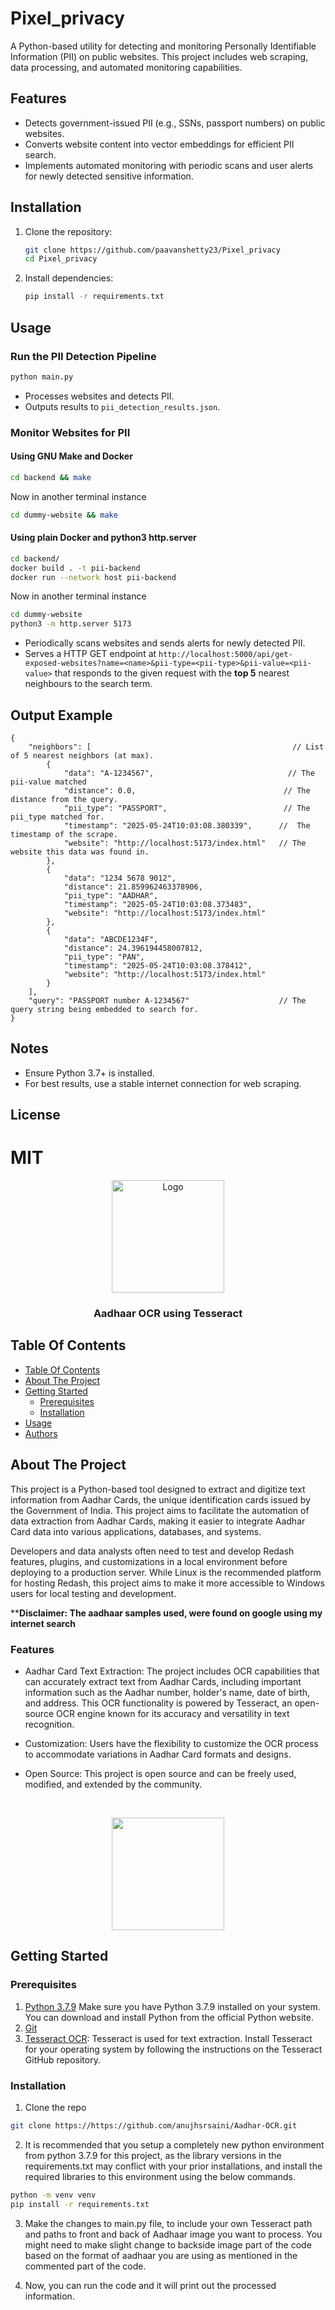 # Pixel_privacy

A Python-based utility for detecting and monitoring Personally Identifiable Information (PII) on public websites. This project includes web scraping, data processing, and automated monitoring capabilities.

## Features

- Detects government-issued PII (e.g., SSNs, passport numbers) on public websites.
- Converts website content into vector embeddings for efficient PII search.
- Implements automated monitoring with periodic scans and user alerts for newly detected sensitive information.

## Installation

1. Clone the repository:
   ```bash
   git clone https://github.com/paavanshetty23/Pixel_privacy
   cd Pixel_privacy
   ```
2. Install dependencies:
   ```bash
   pip install -r requirements.txt
   ```

## Usage

### Run the PII Detection Pipeline

```bash
python main.py
```
- Processes websites and detects PII.
- Outputs results to `pii_detection_results.json`.

### Monitor Websites for PII

#### Using GNU Make and Docker
```bash
cd backend && make
```
Now in another terminal instance
```bash
cd dummy-website && make
```
#### Using plain Docker and python3 http.server
```bash
cd backend/
docker build . -t pii-backend
docker run --network host pii-backend
```
Now in another terminal instance
```bash
cd dummy-website
python3 -m http.server 5173
```
- Periodically scans websites and sends alerts for newly detected PII.
- Serves a HTTP GET endpoint at `http://localhost:5000/api/get-exposed-websites?name=<name>&pii-type=<pii-type>&pii-value=<pii-value>` that responds to the given request with the **top 5** nearest neighbours to the search term.

## Output Example
```jsonc
{
    "neighbors": [                                             // List of 5 nearest neighbors (at max).
        {
            "data": "A-1234567",                              // The pii-value matched
            "distance": 0.0,                                 // The distance from the query.
            "pii_type": "PASSPORT",                          // The pii_type matched for.
            "timestamp": "2025-05-24T10:03:08.380339",      //  The timestamp of the scrape.
            "website": "http://localhost:5173/index.html"   // The website this data was found in.
        },
        {
            "data": "1234 5678 9012",
            "distance": 21.859962463378906,
            "pii_type": "AADHAR",
            "timestamp": "2025-05-24T10:03:08.373483",
            "website": "http://localhost:5173/index.html"
        },
        {
            "data": "ABCDE1234F",
            "distance": 24.396194458007812,
            "pii_type": "PAN",
            "timestamp": "2025-05-24T10:03:08.378412",
            "website": "http://localhost:5173/index.html"
        }
    ],
    "query": "PASSPORT number A-1234567"                    // The query string being embedded to search for.
}
```

## Notes
- Ensure Python 3.7+ is installed.
- For best results, use a stable internet connection for web scraping.

## License

MIT
=======
<p align="center">
    <img src="Aadhaar.png" alt="Logo" height="180">

  <h3 align="center">Aadhaar OCR using Tesseract</h3>

  <p align="center">

  </p>
</p>

## Table Of Contents

- [Table Of Contents](#table-of-contents)
- [About The Project](#about-the-project)
- [Getting Started](#getting-started)
  - [Prerequisites](#prerequisites)
  - [Installation](#installation)
- [Usage](#usage)
- [Authors](#authors)

## About The Project

This project is a Python-based tool designed to extract and digitize text information from Aadhar Cards, the unique identification cards issued by the Government of India. This project aims to facilitate the automation of data extraction from Aadhar Cards, making it easier to integrate Aadhar Card data into various applications, databases, and systems.

Developers and data analysts often need to test and develop Redash features, plugins, and customizations in a local environment before deploying to a production server. While Linux is the recommended platform for hosting Redash, this project aims to make it more accessible to Windows users for local testing and development.

****Disclaimer: The aadhaar samples used, were found on google using my internet search**

### Features

- Aadhar Card Text Extraction: The project includes OCR capabilities that can accurately extract text from Aadhar Cards, including important information such as the Aadhar number, holder's name, date of birth, and address. This OCR functionality is powered by Tesseract, an open-source OCR engine known for its accuracy and versatility in text recognition.

- Customization: Users have the flexibility to customize the OCR process to accommodate variations in Aadhar Card formats and designs.

- Open Source: This project is open source and can be freely used, modified, and extended by the community.
<br />
<p align="center">
<img src="Tesseract.png" height="180" >
</p>

## Getting Started

### Prerequisites

1. [Python 3.7.9](https://www.python.org/downloads/release/python-379/) Make sure you have Python 3.7.9 installed on your system. You can download and install Python from the official Python website.
2. [Git](https://git-scm.com/download/win)
3. [Tesseract OCR](https://github.com/tesseract-ocr/tessdoc/blob/main/Downloads.md): Tesseract is used for text extraction. Install Tesseract for your operating system by following the instructions on the Tesseract GitHub repository.

### Installation

1. Clone the repo

```sh
git clone https://https://github.com/anujhsrsaini/Aadhar-OCR.git
```

2. It is recommended that you setup a completely new python environment from python 3.7.9 for this project, as the library versions in the requirements.txt may conflict with your prior installations, and install the required libraries to this environment using the below commands.

```sh
python -m venv venv
pip install -r requirements.txt
```

3. Make the changes to main.py file, to include your own Tesseract path and paths to front and back of Aadhaar image you want to process. You might need to make slight change to backside image part of the code based on the format of aadhaar you are using as mentioned in the commented part of the code.

4. Now, you can run the code and it will print out the processed information.

